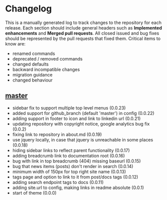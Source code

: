 # Changelog

This is a manually generated log to track changes to the repository for each release.
Each section should include general headers such as **Implemented enhancements**
and **Merged pull requests**. All closed issued and bug fixes should be
represented by the pull requests that fixed them.
Critical items to know are:

 - renamed commands
 - deprecated / removed commands
 - changed defaults
 - backward incompatible changes
 - migration guidance
 - changed behaviour

## [master](https://github.com/AatiM/)
 - sidebar fix to support multiple top level menus (0.0.23)
 - added support for github_branch (default 'master') in config (0.0.22)
 - adding support in footer to icon and link to linkedin url (0.0.21)
 - updating repository with copyright notice, google analytics bug fix (0.0.2)
 - fixing link to repository in about.md (0.0.19)
 - use jquery locally, in case that jquery is unreachable in some places (0.0.18)
 - hiding sidebar links to reflect parent functionality (0.0.17)
 - adding breadcrumb link to documentation root (0.0.16)
 - bug with link in top breadcrumb (404) missing baseurl (0.0.15)
 - bug that news items (posts) don't render in search (0.0.14)
 - minimum width of 150px for top right site name (0.0.13)
 - tags page and option to link to it from post/docs tags (0.0.12)
 - adding search endpoint tags to docs (0.0.11)
 - adding site.url to config, making links in readme absolute (0.0.1)
 - start of theme  (0.0.0)
